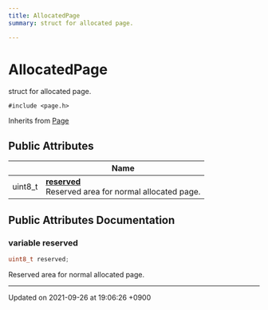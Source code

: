 ```yaml
---
title: AllocatedPage
summary: struct for allocated page. 

---
```


# AllocatedPage



struct for allocated page. 


`#include <page.h>`

Inherits from [Page](/Classes/structPage)

## Public Attributes

|                | Name           |
| -------------- | -------------- |
| uint8_t | **[reserved](/Classes/structAllocatedPage#variable-reserved)** <br>Reserved area for normal allocated page.  |

## Public Attributes Documentation

### variable reserved

```cpp
uint8_t reserved;
```

Reserved area for normal allocated page. 

-------------------------------

Updated on 2021-09-26 at 19:06:26 +0900
